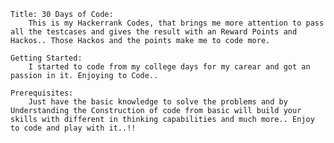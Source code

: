 	
	
	
	Title: 30 Days of Code:
		This is my Hackerrank Codes, that brings me more attention to pass all the testcases and gives the result with an Reward Points and Hackos.. Those Hackos and the points make me to code more.
	
	Getting Started:
		I started to code from my college days for my carear and got an passion in it. Enjoying to Code..

	Prerequisites:
		Just have the basic knowledge to solve the problems and by Understanding the Construction of code from basic will build your skills with different in thinking capabilities and much more.. Enjoy to code and play with it..!!


